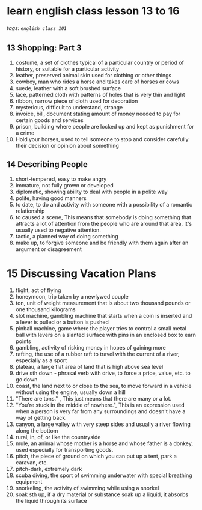 # learn english class lesson 13 to 16
###### tags: `english class 101`

## 13 Shopping: Part 3
1. costume, a set of clothes typical of a particular country or period of history, or suitable for a particular activity
2. leather, preserved animal skin used for clothing or other things
3. cowboy, man who rides a horse and takes care of horses or cows
4. suede, leather with a soft brushed surface
5. lace, patterned cloth with patterns of holes that is very thin and light
6. ribbon, narrow piece of cloth used for decoration
7. mysterious, difficult to understand, strange
8. invoice, bill, document stating amount of money needed to pay for certain goods and services
9. prison, building where people are locked up and kept as punishment for a crime
10. Hold your horses, used to tell someone to stop and consider carefully their decision or opinion about something


## 14 Describing People
1. short-tempered, easy to make angry
2. immature, not fully grown or developed
3. diplomatic, showing ability to deal with people in a polite way
4. polite, having good manners
5. to date, to do and activity with someone with a possibility of a romantic relationship
6. to caused a scene, This means that somebody is doing something that attracts a lot of attention from the people who are around that area, It's usually used to negative attention.
7. tactic, a planned way of doing something
8. make up, to forgive someone and be friendly with them again after an argument or disagreement

# 15 Discussing Vacation Plans
1. flight, act of flying
2. honeymoon, trip taken by a newlywed couple
3. ton, unit of weight measurement that is about two thousand pounds or one thousand kilograms
4. slot machine, gambling machine that starts when a coin is inserted and a lever is pulled or a button is pushed
5. pinball machine, game where the player tries to control a small metal ball with levers on a slanted surface with pins in an enclosed box to earn points
6. gambling, activity of risking money in hopes of gaining more
7. rafting, the use of a rubber raft to travel with the current of a river, especially as a sport
8. plateau, a large flat area of land that is high above sea level
9. drive sth down - phrasal verb with drive, to force a price, value, etc. to go down
10. coast, the land next to or close to the sea, to move forward in a vehicle without using the engine, usually down a hill
11. "There are tons." , This just means that there are many or a lot.
12. "You're stuck in the middle of nowhere.", This is an expression used when a person is very far from any surroundings and doesn't have a way of getting back.
13. canyon, a large valley with very steep sides and usually a river flowing along the bottom
14. rural, in, of, or like the countryside
15. mule, an animal whose mother is a horse and whose father is a donkey, used especially for transporting goods.
16. pitch, the piece of ground on which you can put up a tent, park a caravan, etc.
17. pitch-dark, extremely dark
18. scuba diving, the sport of swimming underwater with special breathing equipment
19. snorkeling, the activity of swimming while using a snorkel
20. soak sth up, if a dry material or substance soak up a liquid, it absorbs the liquid through its surface